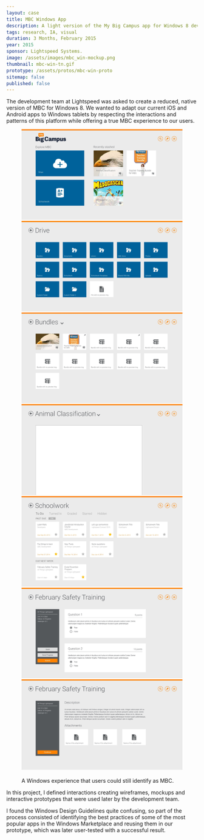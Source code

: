 ```yaml
---
layout: case
title: MBC Windows App
description: A light version of the My Big Campus app for Windows 8 devices.
tags: research, IA, visual
duration: 3 Months, February 2015
year: 2015
sponsor: Lightspeed Systems.
image: /assets/images/mbc_win-mockup.png
thumbnail: mbc-win-tn.gif
prototype: /assets/protos/mbc-win-proto
sitemap: false
published: false
---
```


The development team at Lightspeed was asked to create a reduced, native version of MBC for Windows 8. We wanted to adapt our current iOS and Android apps to Windows tablets by respecting the interactions and patterns of this platform while offering a true MBC experience to our users.

<figure>
  <div class="carousel" data-flickity='{ "imagesLoaded": true, "percentPosition": false }'>
    <img src="/assets/images/mbc_win_mock1.jpg" alt="mbc windows app">
    <img src="/assets/images/mbc_win_mock2.jpg" alt="mbc windows app">
    <img src="/assets/images/mbc_win_mock3.jpg" alt="mbc windows app">
    <img src="/assets/images/mbc_win_mock4.jpg" alt="mbc windows app">
    <img src="/assets/images/mbc_win_mock5.jpg" alt="mbc windows app">
    <img src="/assets/images/mbc_win_mock6.jpg" alt="mbc windows app">
    <img src="/assets/images/mbc_win_mock7.jpg" alt="mbc windows app">
  </div>
  <br>
  <figcaption>A Windows experience that users could still identify as MBC.</figcaption>
</figure>

In this project, I defined interactions creating wireframes, mockups and interactive prototypes that were used later by the development team.

I found the Windows Design Guidelines quite confusing, so part of the process consisted of identifying the best practices of some of the most popular apps in the Windows Marketplace and reusing them in our prototype, which was later user-tested with a successful result.

<script src="/assets/js/flickity.js"></script>
